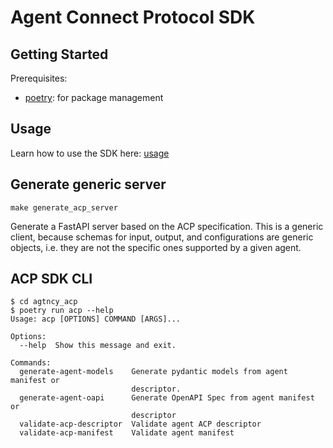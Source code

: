 # Agent Connect Protocol SDK

## Getting Started

Prerequisites:
  * [poetry](https://python-poetry.org/docs/): for package management

## Usage

Learn how to use the SDK here: [usage](usage#usage)

## Generate generic server

`make generate_acp_server`

Generate a FastAPI server based on the ACP specification.
This is a generic client, because schemas for input, output, and configurations are generic objects, i.e. they are not the specific ones supported by a given agent.

## ACP SDK CLI

```
$ cd agtncy_acp
$ poetry run acp --help
Usage: acp [OPTIONS] COMMAND [ARGS]...

Options:
  --help  Show this message and exit.

Commands:
  generate-agent-models    Generate pydantic models from agent manifest or
                           descriptor.
  generate-agent-oapi      Generate OpenAPI Spec from agent manifest or
                           descriptor
  validate-acp-descriptor  Validate agent ACP descriptor
  validate-acp-manifest    Validate agent manifest
```

